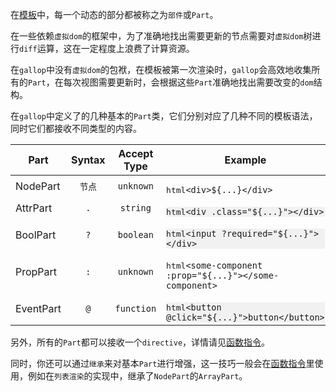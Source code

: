 在[模板](/#Template)中，每一个动态的部分都被称之为`部件`或`Part`。

在一些依赖`虚拟dom`的框架中，为了准确地找出需要更新的节点需要对`虚拟dom`树进行`diff`运算，这在一定程度上浪费了计算资源。

在`gallop`中没有`虚拟dom`的包袱，在模板被第一次渲染时，`gallop`会高效地收集所有的`Part`，在每次视图需要更新时，会根据这些`Part`准确地找出需要改变的`dom`结构。

在`gallop`中定义了的几种基本的`Part`类，它们分别对应了几种不同的模板语法，同时它们都接收不同类型的内容。

| Part      | Syntax | Accept Type | Example                                                                                                                      |
| --------- | :----: | :---------: | ---------------------------------------------------------------------------------------------------------------------------- |
| NodePart  | `节点` |  `unknown`  | <pre lang="ts" style="margin-bottom:0">html`<div>${...}</div>`</pre>                                                         |
| AttrPart  |  `.`   |  `string`   | <pre lang="ts" style="margin-bottom:0;background:rgba(27, 31, 35, 0.05)">html`<div .class="${...}"></div>`</pre>             |
| BoolPart  |  `?`   |  `boolean`  | <pre lang="ts" style="margin-bottom:0;background:rgba(27, 31, 35, 0.05)">html`<input ?required="${...}"></div>`</pre>        |
| PropPart  |  `:`   |  `unknown`  | <pre lang="ts" style="margin-bottom:0">html`<some-component :prop="${...}"></some-component>`</pre>                          |
| EventPart |  `@`   | `function`  | <pre lang="ts" style="margin-bottom:0;background:rgba(27, 31, 35, 0.05)">html`<button @click="${...}">button</button>`</pre> |

另外，所有的`Part`都可以接收一个`directive`，详情请见[函数指令](/#Directives)。

同时，你还可以通过`继承`来对基本`Part`进行增强，这一技巧一般会在[函数指令](/#Directives)里使用，例如在`列表渲染`的实现中，继承了`NodePart`的`ArrayPart`。
